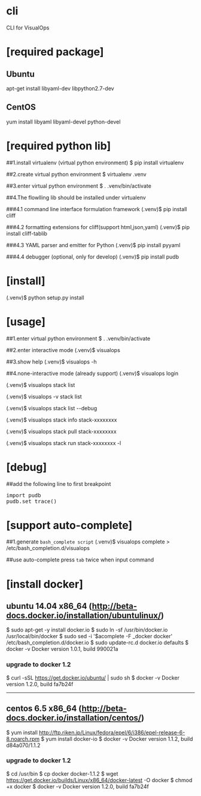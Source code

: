 cli
===
CLI for VisualOps


[required package]
=====================================================
## Ubuntu
apt-get install libyaml-dev libpython2.7-dev

## CentOS
yum install libyaml libyaml-devel python-devel


[required python lib]
=====================================================

##1.install virtualenv (virtual python environment)
$ pip install virtualenv

##2.create virtual python environment
$ virtualenv .venv

##3.enter virtual python environment
$ . .venv/bin/activate


##4.The flowlling lib should be installed under virtualenv

###4.1 command line interface formulation framework
(.venv)$ pip install cliff

###4.2 formatting extensions for cliff(support html,json,yaml)
(.venv)$ pip install cliff-tablib

###4.3 YAML parser and emitter for Python
(.venv)$ pip install pyyaml

###4.4 debugger (optional, only for develop)
(.venv)$ pip install pudb



[install]
=====================================================

(.venv)$ python setup.py install



[usage]
=====================================================

##1.enter virtual python environment
$ . .venv/bin/activate

##2.enter interactive mode
(.venv)$ visualops

##3.show help
(.venv)$ visualops -h

##4.none-interactive mode (already support)
(.venv)$ visualops login

(.venv)$ visualops stack list

(.venv)$ visualops -v stack list

(.venv)$ visualops stack list --debug

(.venv)$ visualops stack info stack-xxxxxxxx

(.venv)$ visualops stack pull stack-xxxxxxxx

(.venv)$ visualops stack run stack-xxxxxxxx -l



[debug]
=====================================================

##add the following line to first breakpoint
<pre>
import pudb
pudb.set_trace()
</pre>



[support auto-complete]
=====================================================

##1.generate `bash_complete script`
(.venv)$ visualops complete > /etc/bash_completion.d/visualops

##use auto-complete
press `tab` twice when input command



[install docker]
=====================================================
## ubuntu 14.04 x86_64 (http://beta-docs.docker.io/installation/ubuntulinux/)
$ sudo apt-get -y install docker.io
$ sudo ln -sf /usr/bin/docker.io /usr/local/bin/docker
$ sudo sed -i '$acomplete -F _docker docker' /etc/bash_completion.d/docker.io
$ sudo update-rc.d docker.io defaults
$ docker -v
Docker version 1.0.1, build 990021a

### upgrade to docker 1.2
$ curl -sSL https://get.docker.io/ubuntu/ | sudo sh
$ docker -v
Docker version 1.2.0, build fa7b24f

-----------------------------------------------------

## centos 6.5 x86_64 (http://beta-docs.docker.io/installation/centos/)
$ yum install http://ftp.riken.jp/Linux/fedora/epel/6/i386/epel-release-6-8.noarch.rpm
$ yum install docker-io
$ docker -v
Docker version 1.1.2, build d84a070/1.1.2

### upgrade to docker 1.2
$ cd /usr/bin
$ cp docker docker-1.1.2
$ wget https://get.docker.io/builds/Linux/x86_64/docker-latest -O docker
$ chmod +x docker
$ docker -v
Docker version 1.2.0, build fa7b24f
